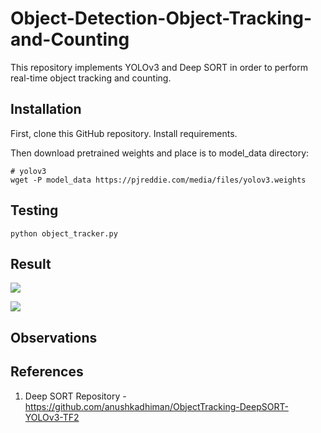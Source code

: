 # Object-Detection-Object-Tracking-and-Counting

This repository implements YOLOv3 and Deep SORT in order to perform real-time object tracking and counting.

## Installation

First, clone this GitHub repository. Install requirements.

Then download pretrained weights and place is to model_data directory:
```
# yolov3
wget -P model_data https://pjreddie.com/media/files/yolov3.weights
``````

## Testing

```
python object_tracker.py
````

## Result

![](https://github.com/Akhil-Tony/Object-Detection-Object-Tracking-and-Counting/blob/master/track_1.gif)

![](https://github.com/Akhil-Tony/Object-Detection-Object-Tracking-and-Counting/blob/master/track_3.gif)

## Observations 

## References
1. Deep SORT Repository - https://github.com/anushkadhiman/ObjectTracking-DeepSORT-YOLOv3-TF2







